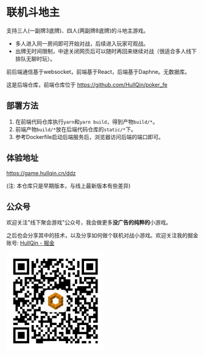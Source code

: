 # 联机斗地主

支持三人(一副牌3底牌)、四人(两副牌8底牌)的斗地主游戏。

- 多人进入同一房间即可开始对战，后续进入玩家可观战。
- 出牌无时间限制，中途关闭网页后可以随时再回来继续对战（很适合多人线下排队无聊时玩）。

前后端通信基于websocket，前端基于React，后端基于Daphne。无数据库。

这是后端仓库，前端仓库位于 https://github.com/HullQin/poker_fe

## 部署方法

1. 在前端代码仓库执行`yarn`和`yarn build`，得到产物`build/*`。
2. 前端产物`build/*`放在后端代码仓库的`static/*`下。
3. 参考Dockerfile启动后端服务后，浏览器访问后端的端口即可。

## 体验地址

https://game.hullqin.cn/ddz

(注: 本仓库只是早期版本，与线上最新版本有些差异)

## 公众号

欢迎关注"线下聚会游戏"公众号，我会做更多**没广告的纯粹的**小游戏。

之后也会分享其中的技术，以及分享如何做个联机对战小游戏。欢迎关注我的掘金账号: [HullQin - 掘金](https://juejin.cn/user/615367094054285/posts)

![公众号"线下聚会游戏"](qrcode.jpg)
